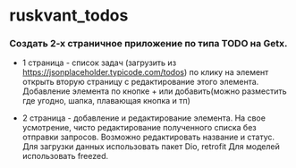 # ruskvant_todos

### Создать 2-х страничное приложение по типа TODO на Getx.

- 1 страница - список задач (загрузить из https://jsonplaceholder.typicode.com/todos) по клику на элемент открыть вторую страницу с редактирование этого элемента.
Добавление элемента по кнопке + или добавить(можно разместить где угодно, шапка, плавающая кнопка и тп)

- 2 страница - добавление и редактирование элемента. На свое усмотрение, чисто редактирование полученного списка без отправки запросов.
Возможно редактировать название и статус.
Для загрузки данных использовать пакет Dio, retrofit
Для моделей использовать freezed.
